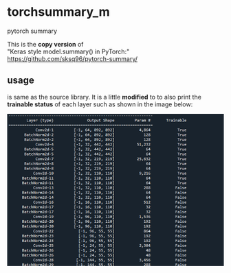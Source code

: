 # torchsummary_m
pytorch summary 

This is the __copy version__ of </br>
"Keras style model.summary() in PyTorch:" 
https://github.com/sksq96/pytorch-summary/

## usage
is same as the source library.
It is a little **modified** to to also print the **trainable status** of each layer such as shown in the image below:

![alt text](./IMGg.png?raw=true)
